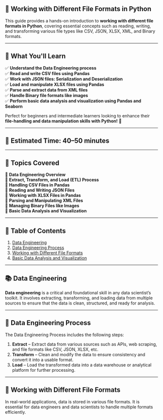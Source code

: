 ## 📂 Working with Different File Formats in Python

This guide provides a hands-on introduction to **working with different file formats in Python**, covering essential concepts such as reading, writing, and transforming various file types like CSV, JSON, XLSX, XML, and Binary formats.

---

## 🎯 What You'll Learn
✅ **Understand the Data Engineering process**  
✅ **Read and write CSV files using Pandas**  
✅ **Work with JSON files: Serialization and Deserialization**  
✅ **Load and manipulate XLSX files using Pandas**  
✅ **Parse and extract data from XML files**  
✅ **Handle Binary file formats like images**  
✅ **Perform basic data analysis and visualization using Pandas and Seaborn**  

Perfect for beginners and intermediate learners looking to enhance their **file-handling and data manipulation skills with Python!** 🚀  

---

## 📌 Estimated Time: **40–50 minutes**  

---

## 📂 Topics Covered  
📌 **Data Engineering Overview**  
📌 **Extract, Transform, and Load (ETL) Process**  
📌 **Handling CSV Files in Pandas**  
📌 **Reading and Writing JSON Files**  
📌 **Working with XLSX Files in Pandas**  
📌 **Parsing and Manipulating XML Files**  
📌 **Managing Binary Files like Images**  
📌 **Basic Data Analysis and Visualization**  

---

## 📝 Table of Contents
1. [Data Engineering](#data-engineering)  
2. [Data Engineering Process](#data-engineering-process)  
3. [Working with Different File Formats](#working-with-different-file-formats)  
4. [Basic Data Analysis and Visualization](#data-analysis)  

---

## 📚 Data Engineering

**Data engineering** is a critical and foundational skill in any data scientist’s toolkit. It involves extracting, transforming, and loading data from multiple sources to ensure that the data is clean, structured, and ready for analysis.

---

## 🔄 Data Engineering Process

The Data Engineering Process includes the following steps:

1. **Extract** – Extract data from various sources such as APIs, web scraping, and file formats like CSV, JSON, XLSX, etc.  
2. **Transform** – Clean and modify the data to ensure consistency and convert it into a usable format.  
3. **Load** – Load the transformed data into a data warehouse or analytical platform for further processing.  

---

## 📁 Working with Different File Formats

In real-world applications, data is stored in various file formats. It is essential for data engineers and data scientists to handle multiple formats efficiently.
